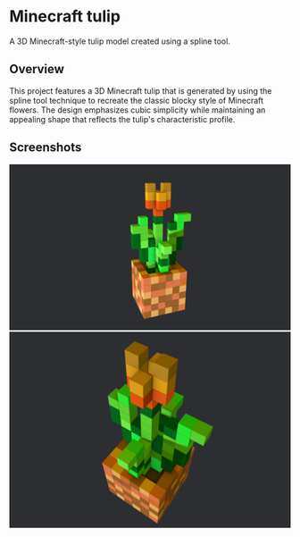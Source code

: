 # Minecraft tulip

A 3D Minecraft-style tulip model created using a spline tool.

## Overview

This project features a 3D Minecraft tulip that is generated by using the spline tool technique to recreate the classic blocky style of Minecraft flowers. The design emphasizes cubic simplicity while maintaining an appealing shape that reflects the tulip's characteristic profile.

## Screenshots

![Minecraft Tulip View 1](./public/screenshot-1.png)  
![Minecraft Tulip View 2](./public/screenshot-2.png)
